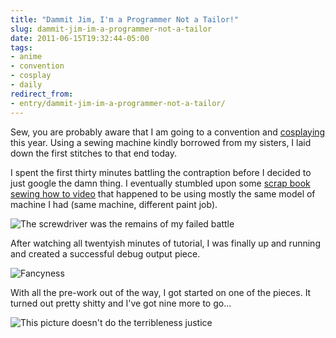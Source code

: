 ```yaml
---
title: "Dammit Jim, I'm a Programmer Not a Tailor!"
slug: dammit-jim-im-a-programmer-not-a-tailor
date: 2011-06-15T19:32:44-05:00
tags:
- anime
- convention
- cosplay
- daily
redirect_from:
- entry/dammit-jim-im-a-programmer-not-a-tailor/
---
```

Sew, you are probably aware that I am going to a convention and [cosplaying](http://dxprog.com/entry/getting-fit-to-look-less-nerdy-to-look-more-nerdy-at-a-nerd-convention) this year. Using a sewing machine kindly borrowed from my sisters, I laid down the first stitches to that end today.

I spent the first thirty minutes battling the contraption before I decided to just google the damn thing. I eventually stumbled upon some [scrap book sewing how to video](http://www.youtube.com/watch?v=hwEvMTv2xVg) that happened to be using mostly the same model of machine I had (same machine, different paint job).

![](http://images.dxprog.com/blog/sewing_2.jpg "The screwdriver was the remains of my failed battle")

After watching all twentyish minutes of tutorial, I was finally up and running and created a successful debug output piece.

![](http://images.dxprog.com/blog/sewing_1.jpg "Fancyness")

With all the pre-work out of the way, I got started on one of the pieces. It turned out pretty shitty and I've got nine more to go...

![](http://images.dxprog.com/blog/sewing_3.jpg "This picture doesn't do the terribleness justice")
